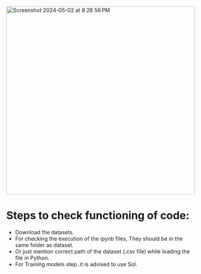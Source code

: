 <img width="500" alt="Screenshot 2024-05-02 at 8 28 56 PM" src="https://github.com/gauthiii/smlTwitSenti/assets/35861219/ec98e2e7-750d-43a9-a3cd-0f4f3724849d">


# Steps to check functioning of code:

- Download the datasets.
- For checking the execution of the ipynb files, They should be in the same folder as dataset.
- Or just mention correct path of the dataset (.csv file) while loading the file in Python.
- For Training models step..it is advised to use Sol.
